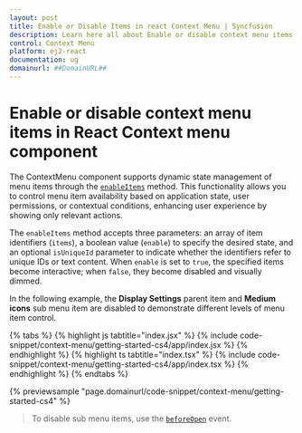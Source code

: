 ```yaml
---
layout: post
title: Enable or Disable Items in react Context Menu | Syncfusion
description: Learn here all about Enable or disable context menu items in Syncfusion React Context menu component of Syncfusion Essential JS 2 and more.
control: Context Menu
platform: ej2-react
documentation: ug
domainurl: ##DomainURL##
---
```


# Enable or disable context menu items in React Context menu component

The ContextMenu component supports dynamic state management of menu items through the [`enableItems`](https://ej2.syncfusion.com/react/documentation/api/menu/#enableitems) method. This functionality allows you to control menu item availability based on application state, user permissions, or contextual conditions, enhancing user experience by showing only relevant actions.

The `enableItems` method accepts three parameters: an array of item identifiers (`items`), a boolean value (`enable`) to specify the desired state, and an optional `isUniqueId` parameter to indicate whether the identifiers refer to unique IDs or text content. When `enable` is set to `true`, the specified items become interactive; when `false`, they become disabled and visually dimmed.

In the following example, the **Display Settings** parent item and **Medium icons** sub menu item are disabled to demonstrate different levels of menu item control.

{% tabs %}
{% highlight js tabtitle="index.jsx" %}
{% include code-snippet/context-menu/getting-started-cs4/app/index.jsx %}
{% endhighlight %}
{% highlight ts tabtitle="index.tsx" %}
{% include code-snippet/context-menu/getting-started-cs4/app/index.tsx %}
{% endhighlight %}
{% endtabs %}

 {% previewsample "page.domainurl/code-snippet/context-menu/getting-started-cs4" %}

> To disable sub menu items, use the [`beforeOpen`](https://ej2.syncfusion.com/react/documentation/api/menu/#beforeopen) event.